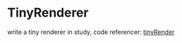 # TinyRenderer
write a tiny renderer in study, code referencer: [tinyRender](https://github.com/ssloy/tinyrenderer)
